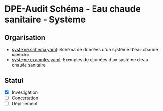 # DPE-Audit Schéma - Eau chaude sanitaire - Système

## Organisation

- [systeme.schema.yaml](./systeme.schema.yaml): Schéma de données d'un système d'eau chaude sanitaire
- [systeme.examples.yaml](./systeme.example.yaml): Exemples de données d'un système d'eau chaude sanitaire

## Statut

- [x] Investigation
- [ ] Concertation
- [ ] Déploiement
